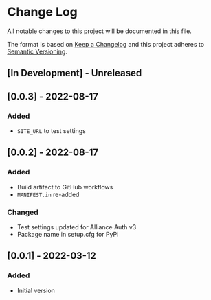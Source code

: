 # Change Log

All notable changes to this project will be documented in this file.

The format is based on [Keep a Changelog](http://keepachangelog.com/)
and this project adheres to [Semantic Versioning](http://semver.org/).


## [In Development] - Unreleased


## [0.0.3] - 2022-08-17

### Added

- `SITE_URL` to test settings


## [0.0.2] - 2022-08-17

### Added

- Build artifact to GitHub workflows
- `MANIFEST.in` re-added

### Changed

- Test settings updated for Alliance Auth v3
- Package name in setup.cfg for PyPi


## [0.0.1] - 2022-03-12

### Added

- Initial version
